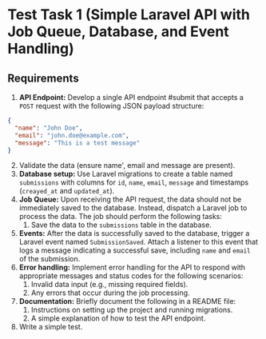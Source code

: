 # Test Task 1 (Simple Laravel API with Job Queue, Database, and Event Handling)

## Requirements

1. **API Endpoint:** Develop a single API endpoint #submit that accepts a `POST`
request with the following JSON payload structure: 
```json
{
  "name": "John Doe",
  "email": "john.doe@example.com",
  "message": "This is a test message"
}
```
2. Validate the data (ensure name', email and message are present).
3. **Database setup:** Use Laravel migrations to create a table named 
`submissions` with columns for `id`, `name`, `email`, `message` 
and timestamps (`creayed_at` and `updated_at`).
4. **Job Queue:** Upon receiving the API request, the data should 
not be immediately saved to the database. Instead, dispatch a Laravel job to process the data.
The job should perform the following tasks:
   1. Save the data to the `submissions` table in the database.
5. **Events:** After the data is successfully saved to the database, 
trigger a Laravel event named `SubmissionSaved`. Attach a listener to this event
that logs a message indicating a successful save, including `name` and `email` of the submission.
6. **Error handling:** Implement error handling for the API to respond with appropriate messages 
and status codes for the following scenarios:
   1. Invalid data input (e.g., missing required fields).
   2. Any errors that occur during the job processing.
7. **Documentation:** Briefly document the following in a README file:
   1. Instructions on setting up the project and running migrations.
   2. A simple explanation of how to test the API endpoint.
8. Write a simple test.